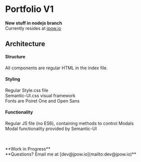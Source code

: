 # Portfolio V1	
**New stuff in nodejs branch**
<br/>
Currently resides at [jpow.io](http://www.jpow.io/)

## Architecture

#### Structure 
All components are regular HTML in the index file.

#### Styling
Regular Style.css file
<br/>
Semantic-UI.css visual framework
<br/>
Fonts are Poiret One and Open Sans   

#### Functionality
Regular JS file (no ES6), containing methods to control Modals
<br/>
Modal functionality provided by Semantic-UI

<br/>
<br/>
**Work in Progress**
<br/>
**Questions? Email me at [dev@jpow.io](mailto:dev@jpow.io)**

